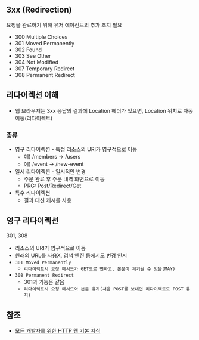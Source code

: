 ## 3xx (Redirection)
요청을 완료하기 위해 유저 에이전트의 추가 조치 필요
* 300 Multiple Choices
* 301 Moved Permanently
* 302 Found
* 303 See Other
* 304 Not Modified
* 307 Temporary Redirect
* 308 Permanent Redirect

## 리다이렉션 이해
* 웹 브라우저는 3xx 응답의 결과에 Location 헤더가 있으면, Location 위치로 자동 이동(리다이렉트)

### 종류
* 영구 리다이렉션 - 특정 리소스의 URI가 영구적으로 이동
  * 예) /members -> /users
  * 예) /event -> /new-event
* 일시 리다이렉션 - 일시적인 변경
  * 주문 완료 후 주문 내역 화면으로 이동
  * PRG: Post/Redirect/Get
* 특수 리다이렉션
  * 결과 대신 캐시를 사용

## 영구 리다이렉션
301, 308
* 리소스의 URI가 영구적으로 이동
* 원래의 URL를 사용X, 검색 엔진 등에서도 변경 인지
* ```301 Moved Permanently```
  * ```리다이렉트시 요청 메서드가 GET으로 변하고, 본문이 제거될 수 있음(MAY)```
* ```308 Permanent Redirect```
  * 301과 기능은 같음
  * ```리다이렉트시 요청 메서드와 본문 유지(처음 POST를 보내면 리다이렉트도 POST 유지)```

## 참조
* [모든 개발자를 위한 HTTP 웹 기본 지식](https://www.inflearn.com/course/http-%EC%9B%B9-%EB%84%A4%ED%8A%B8%EC%9B%8C%ED%81%AC/dashboard)